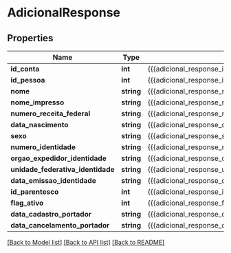 # AdicionalResponse

## Properties
Name | Type | Description | Notes
------------ | ------------- | ------------- | -------------
**id_conta** | **int** | {{{adicional_response_id_conta_value}}} | [optional] 
**id_pessoa** | **int** | {{{adicional_response_id_pessoa_value}}} | [optional] 
**nome** | **string** | {{{adicional_response_nome_value}}} | [optional] 
**nome_impresso** | **string** | {{{adicional_response_nome_impresso_value}}} | [optional] 
**numero_receita_federal** | **string** | {{{adicional_response_numero_receita_federal_value}}} | [optional] 
**data_nascimento** | **string** | {{{adicional_response_data_nascimento_value}}} | [optional] 
**sexo** | **string** | {{{adicional_response_sexo_value}}} | [optional] 
**numero_identidade** | **string** | {{{adicional_response_numero_identidade_value}}} | [optional] 
**orgao_expedidor_identidade** | **string** | {{{adicional_response_orgao_expedidor_identidade_value}}} | [optional] 
**unidade_federativa_identidade** | **string** | {{{adicional_response_unidade_federativa_identidade_value}}} | [optional] 
**data_emissao_identidade** | **string** | {{{adicional_response_data_emissao_identidade_value}}} | [optional] 
**id_parentesco** | **int** | {{{adicional_response_id_parentesco_value}}} | [optional] 
**flag_ativo** | **int** | {{{adicional_response_flag_ativo_value}}} | [optional] 
**data_cadastro_portador** | **string** | {{{adicional_response_data_cadastro_portador_value}}} | [optional] 
**data_cancelamento_portador** | **string** | {{{adicional_response_data_cancelamento_portador_value}}} | [optional] 

[[Back to Model list]](../README.md#documentation-for-models) [[Back to API list]](../README.md#documentation-for-api-endpoints) [[Back to README]](../README.md)


